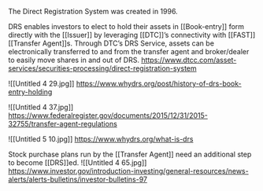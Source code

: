 The Direct Registration System was created in 1996.

DRS enables investors to elect to hold their assets in [[Book-entry]] form directly with the [[Issuer]] by leveraging [[DTC]]’s connectivity with [[FAST]] [[Transfer Agent]]s. Through DTC’s DRS Service, assets can be electronically transferred to and from the transfer agent and broker/dealer to easily move shares in and out of DRS.
https://www.dtcc.com/asset-services/securities-processing/direct-registration-system

![[Untitled 4 29.jpg]]
https://www.whydrs.org/post/history-of-drs-book-entry-holding

![[Untitled 4 37.jpg]]
https://www.federalregister.gov/documents/2015/12/31/2015-32755/transfer-agent-regulations

![[Untitled 5 10.jpg]]
https://www.whydrs.org/what-is-drs

Stock purchase plans run by the [[Transfer Agent]] need an additional step to become [[DRS]]ed.
![[Untitled 4 65.jpg]]
https://www.investor.gov/introduction-investing/general-resources/news-alerts/alerts-bulletins/investor-bulletins-97